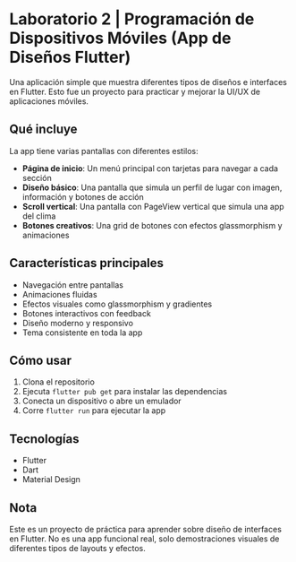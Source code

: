 # Laboratorio 2 | Programación de Dispositivos Móviles (App de Diseños Flutter)

Una aplicación simple que muestra diferentes tipos de diseños e interfaces en Flutter. Esto fue un proyecto para practicar y mejorar la UI/UX de aplicaciones móviles.

## Qué incluye

La app tiene varias pantallas con diferentes estilos:

- **Página de inicio**: Un menú principal con tarjetas para navegar a cada sección
- **Diseño básico**: Una pantalla que simula un perfil de lugar con imagen, información y botones de acción
- **Scroll vertical**: Una pantalla con PageView vertical que simula una app del clima
- **Botones creativos**: Una grid de botones con efectos glassmorphism y animaciones

## Características principales

- Navegación entre pantallas
- Animaciones fluidas
- Efectos visuales como glassmorphism y gradientes
- Botones interactivos con feedback
- Diseño moderno y responsivo
- Tema consistente en toda la app

## Cómo usar

1. Clona el repositorio
2. Ejecuta `flutter pub get` para instalar las dependencias
3. Conecta un dispositivo o abre un emulador
4. Corre `flutter run` para ejecutar la app

## Tecnologías

- Flutter
- Dart
- Material Design

## Nota

Este es un proyecto de práctica para aprender sobre diseño de interfaces en Flutter. No es una app funcional real, solo demostraciones visuales de diferentes tipos de layouts y efectos.
